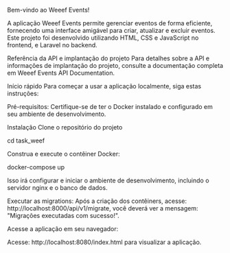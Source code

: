 Bem-vindo ao Weeef Events!

A aplicação Weeef Events permite gerenciar eventos de forma eficiente, fornecendo uma interface amigável para criar, atualizar e excluir eventos. Este projeto foi desenvolvido utilizando HTML, CSS e JavaScript no frontend, e Laravel no backend.

Referência da API e implantação do projeto
Para detalhes sobre a API e informações de implantação do projeto, consulte a documentação completa em Weeef Events API Documentation.

Início rápido
Para começar a usar a aplicação localmente, siga estas instruções:

Pré-requisitos:
Certifique-se de ter o Docker instalado e configurado em seu ambiente de desenvolvimento.

Instalação
Clone o repositório do projeto

cd task_weef

Construa e execute o contêiner Docker:

docker-compose up 

Isso irá configurar e iniciar o ambiente de desenvolvimento, incluindo o servidor nginx e o banco de dados.

Executar as migrations:
Após a criação dos contêiners, acesse: http://localhost:8000/api/v1/migrate, você deverá ver a mensagem: "Migrações executadas com sucesso!".

Acesse a aplicação em seu navegador:

Acesse: http://localhost:8080/index.html para visualizar a aplicação.
